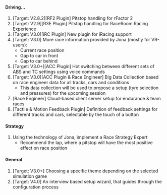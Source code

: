 #### Driving...
  1. [Target: V2.8.2][RF2 Plugin] Pitstop handling for rFactor 2
  2. [Target: V2.9][R3E Plugin] Pitstop handling for RaceRoom Racing Experience
  2. [Target: V3.0][iRC Plugin] New plugin for iRacing support
  3. [Target: V3.0] More race information provided by Jona (mostly for VR-users):
     - Current race position
     - Gap to car in front
     - Gap to car behind
  4. [Target: V3.0+][ACC Plugin] Hot switching between different sets of ABS and TC settings using voice commands
  5. [Target: V3.0][ACC Plugin & Race Engineer] Big Data Collection based on race engineer data for all tracks, cars and conditions
	 - This data collection will be used to propose a setup (tyre selection and pressures) for the upcoming session
  6. [Race Engineer] Cloud-based client server setup for endurance & team races
  7. [Tactile & Motion Feedback Plugin] Definition of feedback settings for different tracks and cars, selectable by the touch of a button

#### Strategy
  1. Using the technology of Jona, implement a Race Strategy Expert
     - Recommend the lap, where a pitstop will have the most positive effect on race position
  
#### General
  1. [Target: V3.0+] Choosing a specific theme depending on the selected simulation game
  2. [Target: V4.0] An interview based setup wizard, that guides through the configuration process